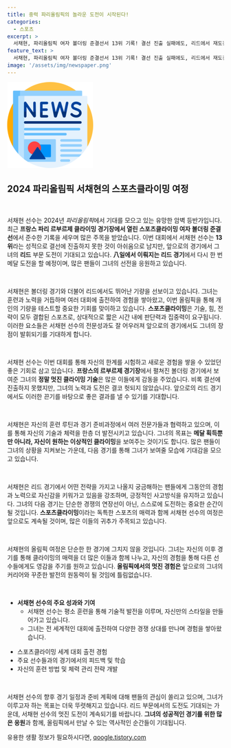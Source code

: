 ```yaml
---
title: 중력 파리올림픽의 놀라운 도전이 시작된다!
categories:
  - 스포츠
excerpt: >
  서채현, 파리올림픽 여자 볼더링 준결선서 13위 기록! 결선 진출 실패에도, 리드에서 재도전을 예고하며 팬들 기대 모은다!
feature_text: >
  서채현, 파리올림픽 여자 볼더링 준결선서 13위 기록! 결선 진출 실패에도, 리드에서 재도전을 예고하며 팬들 기대 모은다!
image: '/assets/img/newspaper.png'
---
```


<p><img src="/assets/img/newspaper.png" alt="kimp 속보" /></p>

<h2 data-ke-size="size26">2024 파리올림픽 서채현의 스포츠클라이밍 여정</h2>

<p data-ke-size="size16">&nbsp;</p>

<p>서채현 선수는 2024년 <em>파리올림픽</em>에서 기대를 모으고 있는 유망한 암벽 등반가입니다. 최근 <strong>프랑스 파리 르부르제 클라이밍 경기장에서 열린 스포츠클라이밍 여자 볼더링 준결선</strong>에서 준수한 기록을 세우며 많은 주목을 받았습니다. 이번 대회에서 서채현 선수는 <strong>13위</strong>라는 성적으로 결선에 진출하지 못한 것이 아쉬움으로 남지만, 앞으로의 경기에서 그녀의 <strong>리드</strong> 부문 도전이 기대되고 있습니다. <strong>八일에서 이뤄지는 리드 경기</strong>에서 다시 한 번 메달 도전을 할 예정이며, 많은 팬들이 그녀의 선전을 응원하고 있습니다.</p>

<p data-ke-size="size16">&nbsp;</p>

<p>서채현은 볼더링 경기와 더불어 리드에서도 뛰어난 기량을 선보이고 있습니다. 그녀는 훈련과 노력을 거듭하며 여러 대회에 출전하여 경험을 쌓아왔고, 이번 올림픽을 통해 개인의 기량을 테스트할 중요한 기회를 맞이하고 있습니다. <strong>스포츠클라이밍</strong>은 기술, 힘, 전략이 모두 결합된 스포츠로, 상대적으로 짧은 시간 내에 판단력과 집중력이 요구됩니다. 이러한 요소들은 서채현 선수의 전문성과도 잘 어우러져 앞으로의 경기에서도 그녀의 장점이 발휘되기를 기대하게 합니다.</p>

<p data-ke-size="size16">&nbsp;</p>

<p>서채현 선수는 이번 대회를 통해 자신의 한계를 시험하고 새로운 경험을 쌓을 수 있었던 좋은 기회로 삼고 있습니다. <strong>프랑스의 르부르제 경기장</strong>에서 펼쳐진 볼더링 경기에서 보여준 그녀의 <strong>정말 멋진 클라이밍 기술</strong>은 많은 이들에게 감동을 주었습니다. 비록 결선에 진출하지 못했지만, 그녀의 노력과 도전은 결코 헛되지 않았습니다. 앞으로의 리드 경기에서도 이러한 끈기를 바탕으로 좋은 결과를 낼 수 있기를 기대합니다.</p>

<p data-ke-size="size16">&nbsp;</p>

<p>서채현은 자신의 훈련 루틴과 경기 준비과정에서 여러 전문가들과 협력하고 있으며, 이를 통해 자신의 기술과 체력을 한층 더 발전시키고 있습니다. 그녀의 목표는 <strong>메달 획득뿐만 아니라, 자신이 원하는 이상적인 클라이밍</strong>을 보여주는 것이기도 합니다. 많은 팬들이 그녀의 상황을 지켜보는 가운데, 다음 경기를 통해 그녀가 보여줄 모습에 기대감을 모으고 있습니다. </p>

<p data-ke-size="size16">&nbsp;</p>

<p>서채현은 리드 경기에서 어떤 전략을 가지고 나올지 궁금해하는 팬들에게 그동안의 경험과 노력으로 자신감을 키워가고 있음을 강조하며, 긍정적인 사고방식을 유지하고 있습니다. 그녀의 다음 경기는 단순한 경쟁의 연장선이 아닌, 스스로에 도전하는 중요한 순간이 될 것입니다. <strong>스포츠클라이밍</strong>이라는 독특한 스포츠의 매력과 함께 서채현 선수의 여정은 앞으로도 계속될 것이며, 많은 이들의 귀추가 주목되고 있습니다.</p>

<p data-ke-size="size16">&nbsp;</p>

<p>서채현의 올림픽 여정은 단순한 한 경기에 그치지 않을 것입니다. 그녀는 자신의 이후 경기를 통해 클라이밍의 매력을 더 많은 이들과 함께 나누고, 자신의 경험을 통해 다른 선수들에게도 영감을 주기를 원하고 있습니다. <strong>올림픽에서의 멋진 경험은</strong> 앞으로의 그녀의 커리어와 꾸준한 발전의 원동력이 될 것임에 틀림없습니다. </p>

<p data-ke-size="size16">&nbsp;</p>

<ul>
<li><strong>서채현 선수의 주요 성과와 기여</strong>
<ul>
<li>서채현 선수는 평소 훈련을 통해 기술적 발전을 이루며, 자신만의 스타일을 만들어가고 있습니다.</li>
<li>그녀는 전 세계적인 대회에 출전하여 다양한 경쟁 상대를 만나며 경험을 쌓아왔습니다.</li>
</ul></li>
</ul>

<ul>
<li>스포츠클라이밍 세계 대회 출전 경험</li>
<li>주요 선수들과의 경기에서의 피드백 및 학습</li>
<li>자신의 훈련 방법 및 체력 관리 전략 개발</li>
</ul>

<p data-ke-size="size16">&nbsp;</p>

<p>서채현 선수의 향후 경기 일정과 준비 계획에 대해 팬들의 관심이 쏠리고 있으며, 그녀가 이루고자 하는 목표는 더욱 뚜렷해지고 있습니다. 리드 부문에서의 도전도 기대되는 가운데, 서채현 선수의 멋진 도전이 계속되기를 바랍니다. <strong>그녀의 성공적인 경기를 위한 많은 응원</strong>과 함께, 올림픽에서 만날 수 있는 역사적인 순간들이 기대됩니다.</p>
유용한 생활 정보가 필요하시다면, <a href="https://qoogle.tistory.com" rel="dofollow">qoogle.tistory.com</a>


